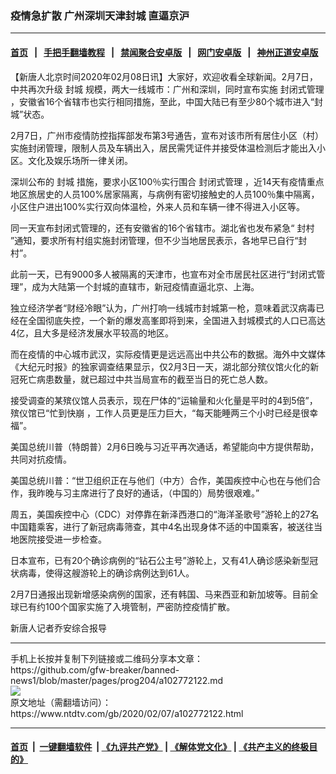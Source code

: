 ### 疫情急扩散 广州深圳天津封城 直逼京沪
------------------------

#### [首页](https://github.com/gfw-breaker/banned-news1/blob/master/README.md) &nbsp;&nbsp;|&nbsp;&nbsp; [手把手翻墙教程](https://github.com/gfw-breaker/guides/wiki) &nbsp;&nbsp;|&nbsp;&nbsp; [禁闻聚合安卓版](https://github.com/gfw-breaker/bn-android) &nbsp;&nbsp;|&nbsp;&nbsp; [网门安卓版](https://github.com/oGate2/oGate) &nbsp;&nbsp;|&nbsp;&nbsp; [神州正道安卓版](https://github.com/SzzdOgate/update) 



<div><div class="post_content" itemprop="articleBody">
 <p>
  【新唐人北京时间2020年02月08日讯】大家好，欢迎收看全球新闻。2月7日，中共再次升级
  <ok href="https://www.ntdtv.com/gb/封城.htm">
   封城
  </ok>
  规模，两大一线城市：广州和深圳，同时宣布实施
  <ok href="https://www.ntdtv.com/gb/封闭式管理.htm">
   封闭式管理
  </ok>
  ，安徽省16个省辖市也实行相同措施，至此，中国大陆已有至少80个城市进入“封城”状态。
 </p>
 <p>
  2月7日，广州市疫情防控指挥部发布第3号通告，宣布对该市所有居住小区（村）实施封闭管理，限制人员及车辆出入，居民需凭证件并接受体温检测后才能出入小区。文化及娱乐场所一律关闭。
 </p>
 <p>
  深圳公布的
  <ok href="https://www.ntdtv.com/gb/封城.htm">
   封城
  </ok>
  措施，要求小区100％实行围合
  <ok href="https://www.ntdtv.com/gb/封闭式管理.htm">
   封闭式管理
  </ok>
  ，近14天有疫情重点地区旅居史的人员100%居家隔离，与病例有密切接触史的人员100％集中隔离，小区住户进出100%实行双向体温检，外来人员和车辆一律不得进入小区等。
 </p>
 <p>
  同一天宣布封闭式管理的，还有安徽省的16个省辖市。湖北省也发布紧急“
  <ok href="https://www.ntdtv.com/gb/封村.htm">
   封村
  </ok>
  ”通知，要求所有村组实施封闭管理，但不少当地居民表示，各地早已自行“封村”。
 </p>
 <p>
  此前一天，已有9000多人被隔离的天津市，也宣布对全市居民社区进行“封闭式管理”，成为大陆第一个封城的直辖市，新冠疫情直逼北京、上海。
 </p>
 <p>
  独立经济学者“财经冷眼”认为，广州打响一线城市封城第一枪，意味着武汉病毒已经在全国彻底失控，一个新的爆发高峯即将到来，全国进入封城模式的人口已高达4亿，且大多是经济发展水平较高的地区。
 </p>
 <p>
  而在疫情的中心城市武汉，实际疫情更是远远高出中共公布的数据。海外中文媒体《大纪元时报》的独家调查结果显示，仅2月3日一天，湖北部分殡仪馆火化的新冠死亡病患数量，就已超过中共当局宣布的截至当日的死亡总人数。
 </p>
 <p>
  接受调查的某殡仪馆人员表示，现在尸体的“运输量和火化量是平时的4到5倍”，殡仪馆已“忙到快崩 ，工作人员更是压力巨大，“每天能睡两三个小时已经是很幸福”。
 </p>
 <p>
  美国总统川普（特朗普）2月6日晚与习近平再次通话，希望能向中方提供帮助，共同对抗疫情。
 </p>
 <p>
  美国总统川普：“世卫组织正在与他们（中方）合作，美国疾控中心也在与他们合作，我昨晚与习主席进行了良好的通话，（中国的）局势很艰难。”
 </p>
 <p>
  周五，美国疾控中心（CDC）对停靠在新泽西港口的“海洋圣歌号”游轮上的27名中国籍乘客，进行了新冠病毒筛查，其中4名出现身体不适的中国乘客，被送往当地医院接受进一步检查。
 </p>
 <p>
  日本宣布，已有20个确诊病例的“钻石公主号”游轮上，又有41人确诊感染新型冠状病毒，使得这艘游轮上的确诊病例达到61人。
 </p>
 <p>
  2月7日通报出现新增感染病例的国家，还有韩国、马来西亚和新加坡等。目前全球已有约100个国家实施了入境管制，严密防控疫情扩散。
 </p>
 <p>
  新唐人记者乔安综合报导
 </p>
 <div class="single_ad">
 </div>
</div>
</div>
<hr/>
手机上长按并复制下列链接或二维码分享本文章：<br/>
https://github.com/gfw-breaker/banned-news1/blob/master/pages/prog204/a102772122.md <br/>
<a href='https://github.com/gfw-breaker/banned-news1/blob/master/pages/prog204/a102772122.md'><img src='https://github.com/gfw-breaker/banned-news1/blob/master/pages/prog204/a102772122.md.png'/></a> <br/>
原文地址（需翻墙访问）：https://www.ntdtv.com/gb/2020/02/07/a102772122.html


------------------------
#### [首页](https://github.com/gfw-breaker/banned-news1/blob/master/README.md) &nbsp;|&nbsp; [一键翻墙软件](https://github.com/gfw-breaker/nogfw/blob/master/README.md) &nbsp;| [《九评共产党》](https://github.com/gfw-breaker/9ping.md/blob/master/README.md#九评之一评共产党是什么) | [《解体党文化》](https://github.com/gfw-breaker/jtdwh.md/blob/master/README.md) | [《共产主义的终极目的》](https://github.com/gfw-breaker/gczydzjmd.md/blob/master/README.md)


<img src='http://gfw-breaker.win/banned-news/pages/prog204/a102772122.md' width='0px' height='0px'/>